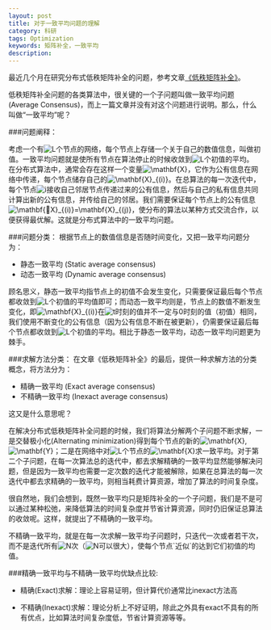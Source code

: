 ```yaml
---
layout: post
title: 对于一致平均问题的理解
category: 科研
tags: Optimization
keywords: 矩阵补全，一致平均
description: 
---
```



最近几个月在研究分布式低秩矩阵补全的问题，参考文章[《低秩矩阵补全》][1]。

低秩矩阵补全问题的各类算法中，很关键的一个子问题叫做一致平均问题(Average Consensus)，而上一篇文章并没有对这个问题进行说明。那么，什么叫做“一致平均”呢？


###问题阐释：
<div>考虑一个有<img src="http://latex.codecogs.com/gif.latex?L" title="L" />个节点的网络，每个节点上存储一个关于自己的数值信息，叫做初值。一致平均问题就是使所有节点在算法停止的时候收敛到<img src="http://latex.codecogs.com/gif.latex?L" title="L" />个初值的平均。
</div>

<div>在分布式算法中，通常会存在这样一个变量<img src="http://latex.codecogs.com/gif.latex?\mathbf{X}" title="\mathbf{X}" />，它作为公有信息在网络中传递，每个节点储存自己的<img src="http://latex.codecogs.com/gif.latex?\mathbf{X}_{(i)}" title="\mathbf{X}_{(i)}" />。在总算法的每一次迭代中，每个节点<img src="http://latex.codecogs.com/gif.latex?i" title="i" />接收自己邻居节点传递过来的公有信息，然后与自己的私有信息共同计算出新的公有信息，并传给自己的邻居。我们需要保证每个节点上的公有信息<img src="http://latex.codecogs.com/gif.latex?\mathbf{X}_{(i)}=\mathbf{X}_{(j)}" title="\mathbf{X}_{(i)}=\mathbf{X}_{(j)}" />，使分布的算法以某种方式交流合作，以便获得最优解。这就是分布式算法中的一致平均问题。</div>

###问题分类：
根据节点上的数值信息是否随时间变化，又把一致平均问题分为：

- 静态一致平均 (Static average consensus)
- 动态一致平均 (Dynamic average consensus)

<div>
顾名思义，静态一致平均指节点上的初值不会发生变化，只需要保证最后每个节点都收敛到<img src="http://latex.codecogs.com/gif.latex?L" title="L" />个初值的平均值即可；而动态一致平均则是，节点上的数值不断发生变化，即<img src="http://latex.codecogs.com/gif.latex?\mathbf{X}_{(i)}" title="\mathbf{X}_{(i)}" />在<img src="http://latex.codecogs.com/gif.latex?t" title="t" />时刻的值并不一定与0时刻的值（初值）相同，我们使用不断变化的公有信息（因为公有信息不断在被更新），仍需要保证最后每个节点都收敛到<img src="http://latex.codecogs.com/gif.latex?L" title="L" />个初值的平均。相比于静态一致平均，动态一致平均问题更为棘手。
</div>

###求解方法分类：
在文章《低秩矩阵补全》的最后，提供一种求解方法的分类概念，将方法分为：

- 精确一致平均 (Exact average consensus)
- 不精确一致平均 (Inexact average consensus)

这又是什么意思呢？

<div>
在解决分布式低秩矩阵补全问题的时候，我们将算法分解两个子问题不断求解，一是交替极小化(Alternating minimization)得到每个节点的新的<img src="http://latex.codecogs.com/gif.latex?\mathbf{X}" title="\mathbf{X}" />,<img src="http://latex.codecogs.com/gif.latex?\mathbf{Y}" title="\mathbf{Y}" />；二是在网络中对<img src="http://latex.codecogs.com/gif.latex?L" title="L" />个节点的<img src="http://latex.codecogs.com/gif.latex?\mathbf{X}" title="\mathbf{X}" />求一致平均。对于第二个子问题，在每一次算法总的迭代中，都去求解精确的一致平均显然能够解决问题，但是因为一致平均也需要一定次数的迭代才能被解除，如果在总算法的每一次迭代中都去求精确的一致平均，则相当耗费计算资源，增加了算法的时间复杂度。
</div>

很自然地，我们会想到，既然一致平均只是矩阵补全的一个子问题，我们是不是可以通过某种松弛，来降低算法的时间复杂度并节省计算资源，同时仍旧保证总算法的收敛呢。这样，就提出了不精确的一致平均。

<div>
不精确一致平均，就是在每一次求解一致平均子问题时，只迭代一次或者若干次，而不是迭代所有<img src="http://latex.codecogs.com/gif.latex?N" title="N" />次（<img src="http://latex.codecogs.com/gif.latex?N" title="N" />可以很大），使每个节点`近似`的达到它们初值的均值。
</div>

###精确一致平均与不精确一致平均优缺点比较:

- 精确(Exact)求解：理论上容易证明，但计算代价通常比inexact方法高
- 不精确(Inexact)求解：理论分析上不好证明，除此之外具有exact不具有的所有优点，比如算法时间复杂度低，节省计算资源等等。

  [1]: http://painterlin.com/2014/07/25/matrix-completion.html
